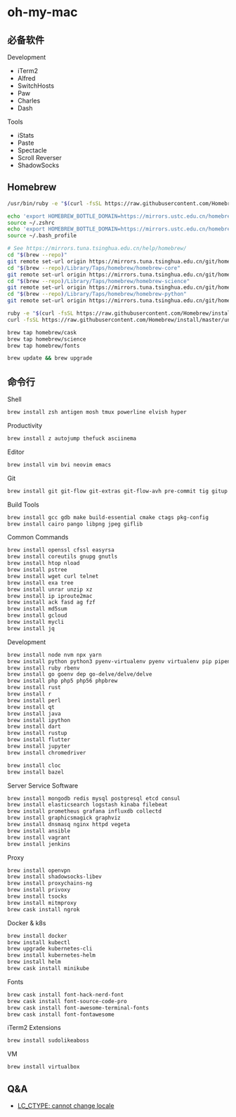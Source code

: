 # oh-my-mac

## 必备软件

Development

* iTerm2
* Alfred
* SwitchHosts
* Paw
* Charles
* Dash

Tools

* iStats
* Paste
* Spectacle
* Scroll Reverser
* ShadowSocks

## Homebrew

```sh
/usr/bin/ruby -e "$(curl -fsSL https://raw.githubusercontent.com/Homebrew/install/master/install)"
```

```sh
echo 'export HOMEBREW_BOTTLE_DOMAIN=https://mirrors.ustc.edu.cn/homebrew-bottles' >> ~/.zshrc
source ~/.zshrc
echo 'export HOMEBREW_BOTTLE_DOMAIN=https://mirrors.ustc.edu.cn/homebrew-bottles' >> ~/.bash_profile
source ~/.bash_profile
```

```sh
# See https://mirrors.tuna.tsinghua.edu.cn/help/homebrew/
cd "$(brew --repo)"
git remote set-url origin https://mirrors.tuna.tsinghua.edu.cn/git/homebrew/brew.git
cd "$(brew --repo)/Library/Taps/homebrew/homebrew-core"
git remote set-url origin https://mirrors.tuna.tsinghua.edu.cn/git/homebrew/homebrew-core.git
cd "$(brew --repo)/Library/Taps/homebrew/homebrew-science"
git remote set-url origin https://mirrors.tuna.tsinghua.edu.cn/git/homebrew/homebrew-science.git
cd "$(brew --repo)/Library/Taps/homebrew/homebrew-python"
git remote set-url origin https://mirrors.tuna.tsinghua.edu.cn/git/homebrew/homebrew-python.git
```

```sh
ruby -e "$(curl -fsSL https://raw.githubusercontent.com/Homebrew/install/master/uninstall)"
curl -fsSL https://raw.githubusercontent.com/Homebrew/install/master/uninstall
```

```sh
brew tap homebrew/cask
brew tap homebrew/science
brew tap homebrew/fonts
```

```sh
brew update && brew upgrade
```

## 命令行

Shell

```sh
brew install zsh antigen mosh tmux powerline elvish hyper
```

Productivity

```sh
brew install z autojump thefuck asciinema
```

Editor

```sh
brew install vim bvi neovim emacs
```

Git

```sh
brew install git git-flow git-extras git-flow-avh pre-commit tig gitup
```

Build Tools

```sh
brew install gcc gdb make build-essential cmake ctags pkg-config
brew install cairo pango libpng jpeg giflib
```

Common Commands

```sh
brew install openssl cfssl easyrsa
brew install coreutils gnupg gnutls
brew install htop nload
brew install pstree
brew install wget curl telnet
brew install exa tree
brew install unrar unzip xz
brew install ip iproute2mac
brew install ack fasd ag fzf
brew install md5sum
brew install gcloud
brew install mycli
brew install jq
```

Development

```sh
brew install node nvm npx yarn
brew install python python3 pyenv-virtualenv pyenv virtualenv pip pipenv
brew install ruby rbenv
brew install go goenv dep go-delve/delve/delve
brew install php php5 php56 phpbrew
brew install rust
brew install r
brew install perl
brew install qt
brew install java
brew install ipython
brew install dart
brew install rustup
brew install flutter
brew install jupyter
brew install chromedriver
```

```sh
brew install cloc
brew install bazel
```

Server Service Software

```sh
brew install mongodb redis mysql postgresql etcd consul
brew install elasticsearch logstash kinaba filebeat
brew install prometheus grafana influxdb collectd
brew install graphicsmagick graphviz
brew install dnsmasq nginx httpd vegeta
brew install ansible
brew install vagrant
brew install jenkins
```

Proxy

```sh
brew install openvpn
brew install shadowsocks-libev
brew install proxychains-ng
brew install privoxy
brew install tsocks
brew install mitmproxy
brew cask install ngrok
```

Docker & k8s

```sh
brew install docker
brew install kubectl
brew upgrade kubernetes-cli
brew install kubernetes-helm
brew install helm
brew cask install minikube
```

Fonts

```sh
brew cask install font-hack-nerd-font
brew cask install font-source-code-pro
brew cask install font-awesome-terminal-fonts
brew cask install font-fontawesome
```

iTerm2 Extensions

```sh
brew install sudolikeaboss
```

VM

```sh
brew install virtualbox
```

## Q&A

* [LC_CTYPE: cannot change locale](https://www.jianshu.com/p/2b24861be987)
